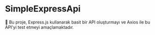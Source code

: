 # SimpleExpressApi
🚀 Bu proje, Express.js kullanarak basit bir API oluşturmayı ve Axios ile bu API'yi test etmeyi amaçlamaktadır.
